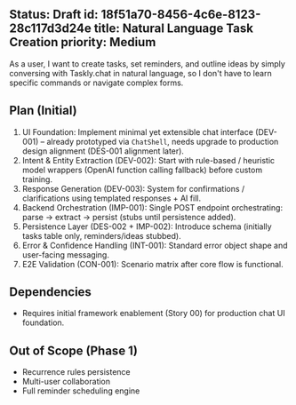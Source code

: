 Status: Draft
id: 18f51a70-8456-4c6e-8123-28c117d3d24e
title: Natural Language Task Creation
priority: Medium
---
As a user, I want to create tasks, set reminders, and outline ideas by simply conversing with Taskly.chat in natural language, so I don't have to learn specific commands or navigate complex forms.

## Plan (Initial)
1. UI Foundation: Implement minimal yet extensible chat interface (DEV-001) – already prototyped via `ChatShell`, needs upgrade to production design alignment (DES-001 alignment later).
2. Intent & Entity Extraction (DEV-002): Start with rule-based / heuristic model wrappers (OpenAI function calling fallback) before custom training.
3. Response Generation (DEV-003): System for confirmations / clarifications using templated responses + AI fill.
4. Backend Orchestration (IMP-001): Single POST endpoint orchestrating: parse -> extract -> persist (stubs until persistence added).
5. Persistence Layer (DES-002 + IMP-002): Introduce schema (initially tasks table only, reminders/ideas stubbed).
6. Error & Confidence Handling (INT-001): Standard error object shape and user-facing messaging.
7. E2E Validation (CON-001): Scenario matrix after core flow is functional.

## Dependencies
- Requires initial framework enablement (Story 00) for production chat UI foundation.

## Out of Scope (Phase 1)
- Recurrence rules persistence
- Multi-user collaboration
- Full reminder scheduling engine
